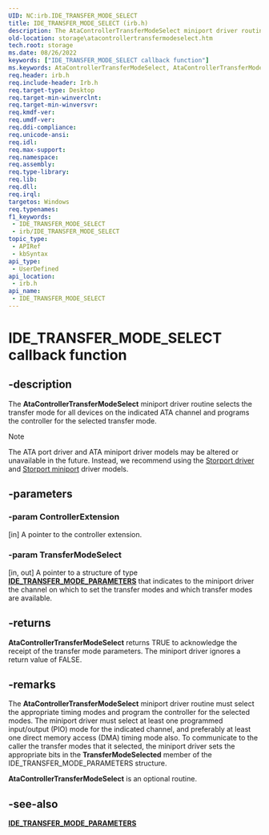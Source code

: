 ```yaml
---
UID: NC:irb.IDE_TRANSFER_MODE_SELECT
title: IDE_TRANSFER_MODE_SELECT (irb.h)
description: The AtaControllerTransferModeSelect miniport driver routine selects the transfer mode for all devices on the indicated ATA channel and programs the controller for the selected transfer mode.Note  The ATA port driver and ATA miniport driver models may be altered or unavailable in the future. Instead, we recommend using the Storport driver and Storport miniport driver models.
old-location: storage\atacontrollertransfermodeselect.htm
tech.root: storage
ms.date: 08/26/2022
keywords: ["IDE_TRANSFER_MODE_SELECT callback function"]
ms.keywords: AtaControllerTransferModeSelect, AtaControllerTransferModeSelect routine [Storage Devices], IDE_TRANSFER_MODE_SELECT, atartns_c4d206b0-4a6a-49ce-b729-97c8b01e4089.xml, irb/AtaControllerTransferModeSelect, storage.atacontrollertransfermodeselect
req.header: irb.h
req.include-header: Irb.h
req.target-type: Desktop
req.target-min-winverclnt: 
req.target-min-winversvr: 
req.kmdf-ver: 
req.umdf-ver: 
req.ddi-compliance: 
req.unicode-ansi: 
req.idl: 
req.max-support: 
req.namespace: 
req.assembly: 
req.type-library: 
req.lib: 
req.dll: 
req.irql: 
targetos: Windows
req.typenames: 
f1_keywords:
 - IDE_TRANSFER_MODE_SELECT
 - irb/IDE_TRANSFER_MODE_SELECT
topic_type:
 - APIRef
 - kbSyntax
api_type:
 - UserDefined
api_location:
 - irb.h
api_name:
 - IDE_TRANSFER_MODE_SELECT
---
```


# IDE_TRANSFER_MODE_SELECT callback function

## -description

The **AtaControllerTransferModeSelect** miniport driver routine selects the transfer mode for all devices on the indicated ATA channel and programs the controller for the selected transfer mode.

> [!NOTE]
> The ATA port driver and ATA miniport driver models may be altered or unavailable in the future. Instead, we recommend using the [Storport driver](/windows-hardware/drivers/storage/storport-driver) and [Storport miniport](/windows-hardware/drivers/storage/storport-miniport-drivers) driver models.

## -parameters

### -param ControllerExtension

[in] A pointer to the controller extension.

### -param TransferModeSelect

[in, out] A pointer to a structure of type [**IDE_TRANSFER_MODE_PARAMETERS**](ns-irb-_ide_transfer_mode_parameters.md) that indicates to the miniport driver the channel on which to set the transfer modes and which transfer modes are available.

## -returns

**AtaControllerTransferModeSelect** returns TRUE to acknowledge the receipt of the transfer mode parameters. The miniport driver ignores a return value of FALSE.

## -remarks

The **AtaControllerTransferModeSelect** miniport driver routine must select the appropriate timing modes and program the controller for the selected modes. The miniport driver must select at least one programmed input/output (PIO) mode for the indicated channel, and preferably at least one direct memory access (DMA) timing mode also. To communicate to the caller the transfer modes that it selected, the miniport driver sets the appropriate bits in the **TransferModeSelected** member of the IDE_TRANSFER_MODE_PARAMETERS structure.

**AtaControllerTransferModeSelect** is an optional routine.

## -see-also

[**IDE_TRANSFER_MODE_PARAMETERS**](ns-irb-_ide_transfer_mode_parameters.md)
